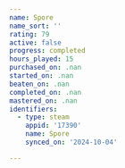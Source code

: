 ```yaml
---
name: Spore
name_sort: ''
rating: 79
active: false
progress: completed
hours_played: 15
purchased_on: .nan
started_on: .nan
beaten_on: .nan
completed_on: .nan
mastered_on: .nan
identifiers:
  - type: steam
    appid: '17390'
    name: Spore
    synced_on: '2024-10-04'

---
```

